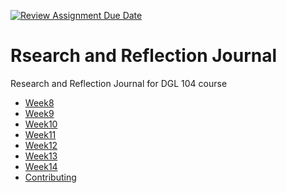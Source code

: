 [![Review Assignment Due Date](https://classroom.github.com/assets/deadline-readme-button-22041afd0340ce965d47ae6ef1cefeee28c7c493a6346c4f15d667ab976d596c.svg)](https://classroom.github.com/a/MMj2nZMu)
# Rsearch and Reflection Journal
Research and Reflection Journal for DGL 104 course

- [Week8](./Week8/README.md)
- [Week9](./Week9/README.md)
- [Week10](./Week10/README.md)
- [Week11](./Week11/README.md)
- [Week12](./Week12/README.md)
- [Week13](./Week13/README.md)
- [Week14](./Week14/README.md)
- [Contributing](./CONTRIBUTING.md)
